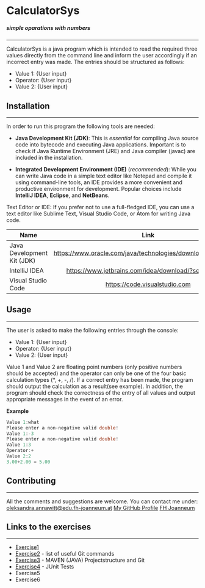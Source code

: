 # CalculatorSys
##### *simple oparations with numbers*
---

CalculatorSys is a java program which is intended to read the required three values directly from the command line and inform the user accordingly if an incorrect entry was made. The entries should be structured as follows:
* Value 1: {User input} 
* Operator: {User input} 
* Value 2: {User input}

## Installation
---
In order to run this program the following tools are needed:

- **Java Development Kit (JDK)**: This is *essential* for compiling Java source code into bytecode and executing Java applications. Important is to check if Java Runtime Environment (JRE) and Java compiler (javac) are included in the installation.

- **Integrated Development Environment (IDE)** (*recommended*): While you can write Java code in a simple text editor like Notepad and compile it using command-line tools, an IDE provides a more convenient and productive environment for development. Popular choices include **IntelliJ IDEA**, **Eclipse**, and **NetBeans**.

Text Editor or IDE: If you prefer not to use a full-fledged IDE, you can use a text editor like Sublime Text, Visual Studio Code, or Atom for writing Java code.

| Name        | Link           | 
| ------------- |:-------------:|
| Java Development Kit (JDK) | https://www.oracle.com/java/technologies/downloads/#javasejdk | 
| IntelliJ IDEA| https://www.jetbrains.com/idea/download/?section=mac     | 
| Visual Studio Code | https://code.visualstudio.com|

## Usage
---
The user is asked to make the following entries through the console:
* Value 1: {User input} 
* Operator: {User input} 
* Value 2: {User input}

Value 1 and Value 2 are floating point numbers (only positive numbers should be accepted) and the operator can only be one of the four basic calculation types (*, +, -, /). If a correct entry has been made, the program should output the calculation as a result(see example). In addition, the program should check the correctness of the entry of all values and output appropriate messages in the event of an error.

**Example**
```java
Value 1:what
Please enter a non-negative valid double!
Value 1:-3
Please enter a non-negative valid double!
Value 1:3
Operator:+
Value 2:2
3.00+2.00 = 5.00
```

## Contributing
---
All the comments and suggestions are welcome.
You can contact me under: oleksandra.annawitt@edu.fh-joanneum.at
[My GitHub Profile](https://github.com/annawittalex)
[FH Joanneum](https://www.fh-joanneum.at)

## Links to the exercises
---
* [Exercise1](/exercise1.md)
* [Exercise2](/exercise2.md) - list of useful Git commands
* [Exercise3](/exercise3.md) - MAVEN (JAVA) Projectstructure and Git
* [Exercise4](/exercise4.md) - JUnit Tests
* Exercise5
* Exercise6



